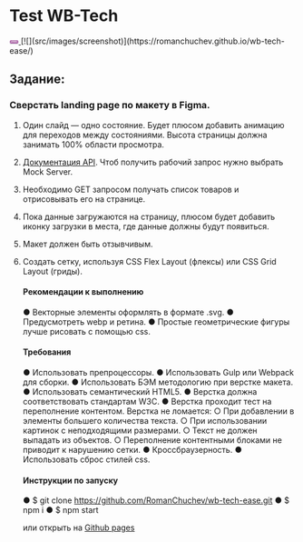 # Test WB-Tech

<a href="https://romanchuchev.github.io/wb-tech-ease/">
   <img src="./src/images/Live-Demo.webp" alt="live-demo" width="16px" /> 
</a>
[![](src/images/screenshot)](https://romanchuchev.github.io/wb-tech-ease/)

## Задание:

### Сверстать landing page по макету в Figma.

1. Один слайд — одно состояние. Будет плюсом добавить анимацию для переходов между состояниями. Высота страницы должна занимать 100% области просмотра.
2. [Документация API](https://lampshop.docs.apiary.io/#reference/0/questions-collection). Чтоб получить рабочий запрос нужно выбрать Mock Server.
3. Необходимо GET запросом получать список товаров и отрисовывать его на странице.
4. Пока данные загружаются на страницу, плюсом будет добавить иконку загрузки в места, где данные должны будут появиться.
5. Макет должен быть отзывчивым.
6. Создать сетку, используя CSS Flex Layout (флексы) или CSS Grid Layout (гриды).

    #### Рекомендации к выполнению

    ● Векторные элементы оформлять в формате .svg.
    ● Предусмотреть webp и ретина.
    ● Простые геометрические фигуры лучше рисовать с помощью css.

    #### Требования

    ● Использовать препроцессоры.
    ● Использовать Gulp или Webpack для сборки.
    ● Использовать БЭМ методологию при верстке макета.
    ● Использовать семантический HTML5.
    ● Верстка должна соответствовать стандартам W3C.
    ● Верстка проходит тест на переполнение контентом. Верстка не ломается:
    ○ При добавлении в элементы большего количества текста.
    ○ При использовании картинок с неподходящими размерами.
    ○ Текст не должен выпадать из объектов.
    ○ Переполнение контентными блоками не приводит к нарушению сетки.
    ● Кроссбраузерность.
    ● Использовать сброс стилей css.

    #### Инструкции по запуску

    ● $ git clone https://github.com/RomanChuchev/wb-tech-ease.git
    ● $ npm i
    ● $ npm start

    или открыть на [Github pages](https://romanchuchev.github.io/wb-tech-ease/)
